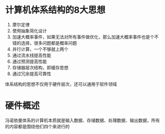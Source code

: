# 计算机体系结构的8大思想
1. 摩尔定律
2. 使用抽象简化设计
3. 加速大概率事件，如果无法对所有事件做优化，那么加速大概率事件也是个不错的选择，很多问题都是概率问题 
4. 并行计算，一个不够就上两个
5. 通过流水线提高性能
6. 通过预测提高性能
7. 存储器层次结构，即缓存思想
8. 通过冗余提高可靠性

体系结构的思想不仅用于硬件层次，还可以通用于软件领域

# 硬件概述
冯诺依曼体系的计算机本质就是输入数据、存储数据、处理数据、输出数据，所有的内容都是围绕他们四个来进行的


